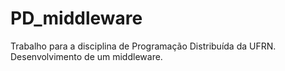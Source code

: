 PD_middleware
=============

Trabalho para a disciplina de Programação Distribuída da UFRN. Desenvolvimento de um middleware.